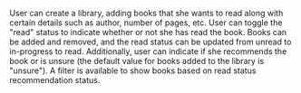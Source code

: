 User can create a library, adding books that she wants to read along with certain details such as author, number of pages, etc.  User can toggle the "read" status to indicate whether or not she has read the book. 
Books can be added and removed, and the read status can be updated from unread to in-progress to read.
Additionally, user can indicate if she recommends the book or is unsure (the default value for books added to the library is "unsure").
A filter is available to show books based on read status recommendation status.